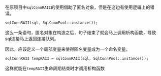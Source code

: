 在原项目中`sqlConnRAII`的使用借助了匿名对象，但是在这边有使用逻辑上的错误。

`sqlConnRAII(sql, SqlConnPool::instance());`

这么一条语句，匿名对象在构造之后，句子结束了就会马上调用析构函数，导致sql连接马上返回连接队列。

因此，应该定义一个局部变量来使得匿名变量成为一个命名变量。

`sqlConnRAII tempRAII = sqlConnRAII(sql, SqlConnPool::instance());`

这样就能在`tempRAII`生命周期结束时才调用析构函数